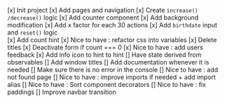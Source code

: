 [x] Init project
[x] Add pages and navigation
[x] Create `increase() /decrease()` logic
[x] Add counter component
[x] Add background modification
[x] Add x factor for each 30 actions
[x] Add `birthdate` input and `reset()` logic  
[x] Add count hint
[x] Nice to have : refactor css into variables
[x] Delete titles
[x] Deactivate form if count === 0
[x] Nice to have : add users feedback
[x] Add info icon to hint to hint
[] Have state derived from observables
[] Add window titles
[] Add documentation whenever it is needed
[] Make sure there is no error in the console
[] Nice to have : add not found page
[] Nice to have : improve imports if needed + add import alias
[] Nice to have : Sort component decorators
[] Nice to have : fix paddings
[] Improve navbar transition
